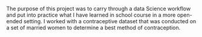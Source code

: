 The purpose of this project was to carry through a data Science workflow and put into practice what I have learned in school course in a more open-ended setting. I worked with a contraceptive dataset that was conducted on a set of married women to determine a best method of contraception.

